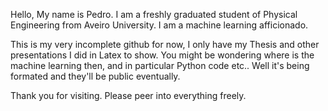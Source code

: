 Hello, My name is Pedro. I am a freshly graduated student of Physical Engineering from Aveiro University. I am a machine learning afficionado.

This is my very incomplete github for now, I only have my Thesis and other presentations I did in Latex to show. You might be wondering where is the machine learning then, and in particular Python code etc.. Well it's being formated and they'll be public eventually. 

Thank you for visiting. Please peer into everything freely.
